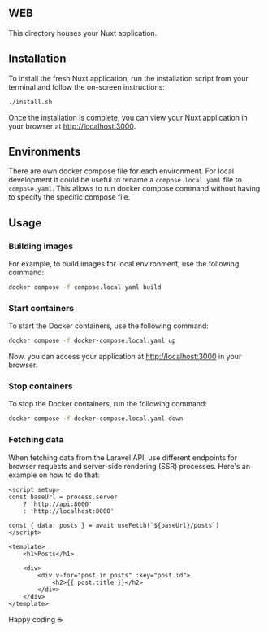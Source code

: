 ## WEB

This directory houses your Nuxt application.

## Installation

To install the fresh Nuxt application, run the installation script from your terminal and follow the on-screen instructions:

```bash
./install.sh
```

Once the installation is complete, you can view your Nuxt application in your browser at [http://localhost:3000](http://localhost:3000).

## Environments

There are own docker compose file for each environment. For local development it could be useful to rename a `compose.local.yaml` file to `compose.yaml`. This allows to run docker compose command  without having to specify the specific compose file.

## Usage

### Building images

For example, to build images for local environment, use the following command:

```bash
docker compose -f compose.local.yaml build
```

### Start containers

To start the Docker containers, use the following command:

```bash
docker compose -f docker-compose.local.yaml up
```

Now, you can access your application at [http://localhost:3000](http://localhost:3000) in your browser.

### Stop containers

To stop the Docker containers, run the following command:

```bash
docker compose -f docker-compose.local.yaml down
```

### Fetching data

When fetching data from the Laravel API, use different endpoints for browser requests and server-side rendering (SSR) processes. Here's an example on how to do that:

```vue
<script setup>
const baseUrl = process.server
    ? 'http://api:8000'
    : 'http://localhost:8000'

const { data: posts } = await useFetch(`${baseUrl}/posts`)
</script>

<template>
	<h1>Posts</h1>

	<div>
		<div v-for="post in posts" :key="post.id">
			<h2>{{ post.title }}</h2>
		</div>
	</div>
</template>
```

Happy coding ☕

